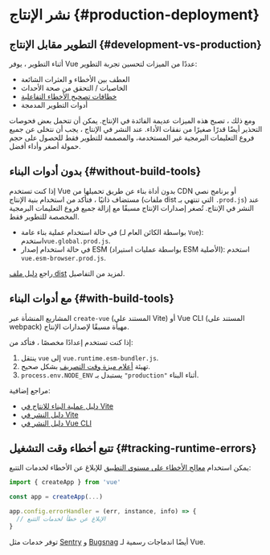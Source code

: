 # نشر الإنتاج {#production-deployment}

## التطوير مقابل الإنتاج {#development-vs-production}

أثناء التطوير ، يوفر Vue عددًا من الميزات لتحسين تجربة التطوير:

- العطف بين الأخطاء و العثرات الشائعة
- الخاصيات / التحقق من صحة الأحداث
- [خطافات تصحيح الأخطاء التفاعلية](/guide/extras/reactivity-in-depth#reactivity-debugging)
- أدوات التطوير المدمجة

ومع ذلك ، تصبح هذه الميزات عديمة الفائدة في الإنتاج. يمكن أن تتحمل بعض فحوصات التحذير أيضًا قدرًا صغيرًا من نفقات الأداء. عند النشر في الإنتاج ، يجب أن نتخلى عن جميع فروع التعليمات البرمجية غير المستخدمة، والمصممة للتطوير فقط للحصول على حجم حمولة أصغر وأداء أفضل.

## بدون أدوات البناء {#without-build-tools}

إذا كنت تستخدم Vue بدون أداة بناء عن طريق تحميلها من CDN أو برنامج نصي مستضاف ذاتيًا ، فتأكد من استخدام بنية الإنتاج (ملفات dist التي تنتهي بـ `.prod.js`) عند النشر في الإنتاج. تُصغر إصدارات الإنتاج مسبقًا مع إزالة جميع فروع التعليمات البرمجية المخصصة للتطوير فقط.

- في حالة استخدام عملية بناء عامة (بواسطة الكائن العام لـ `Vue`): استخدم`vue.global.prod.js`.
- في حالة استخدام إصدار ESM (بواسطة عمليات استيراد ESM الأصلية): استخدم `vue.esm-browser.prod.js`.

راجع [دليل ملف dist](https://github.com/vuejs/core/tree/main/packages/vue#which-dist-file-to-use) لمزيد من التفاصيل.

## مع أدوات البناء {#with-build-tools}

المشاريع المنشأة عبر `create-vue` (المستند على Vite) أو Vue CLI (المستند على webpack) مهيأة مسبقًا لإصدارات الإنتاج.

إذا كنت تستخدم إعدادًا مخصصًا ، فتأكد من:

1. ينتقل `vue` إلى `vue.runtime.esm-bundler.js`.
2. تهيئة [أعلام ميزة وقت التصريف](https://github.com/vuejs/core/tree/main/packages/vue#bundler-build-feature-flags) بشكل صحيح.
3. <code>process.env<wbr>.NODE_ENV</code> يستبدل بـ `"production"` أثناء البناء.

مراجع إضافية:

- [دليل عملية البناء للانتاج في Vite](https://vitejs.dev/guide/build.html)
- [دليل النشر في Vite](https://vitejs.dev/guide/static-deploy.html)
- [دليل النشر في Vue CLI](https://cli.vuejs.org/guide/deployment.html)

## تتبع أخطاء وقت التشغيل {#tracking-runtime-errors}

يمكن استخدام [معالج الأخطاء على مستوى التطبيق](/api/application#app-config-errorhandler) للإبلاغ عن الأخطاء لخدمات التتبع:

```js
import { createApp } from 'vue'

const app = createApp(...)

app.config.errorHandler = (err, instance, info) => {
  // الإبلاغ عن خطأ لخدمات التتبع
}
```

توفر خدمات مثل [Sentry](https://docs.sentry.io/platforms/javascript/guides/vue/) و [Bugsnag](https://docs.bugsnag.com/platforms/javascript/vue/) أيضًا اندماجات رسمية لـ Vue.

